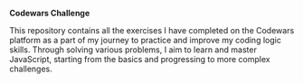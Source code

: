 **Codewars Challenge**

This repository contains all the exercises I have completed on the Codewars platform as a part of my journey to practice and improve my coding logic skills. Through solving various problems, I aim to learn and master JavaScript, starting from the basics and progressing to more complex challenges.
